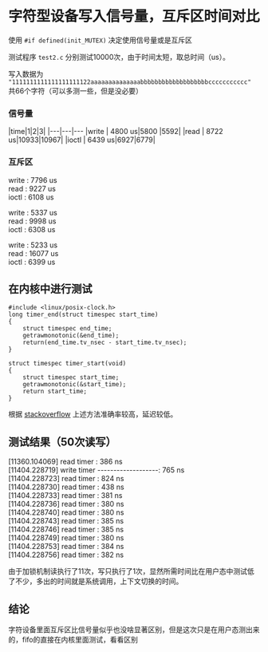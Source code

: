 # 字符型设备写入信号量，互斥区时间对比

 使用 `#if defined(init_MUTEX)` 决定使用信号量或是互斥区

测试程序 `test2.c` 分别测试10000次，由于时间太短，取总时间（us）。

写入数据为 `"1111111111111111111122aaaaaaaaaaaaaabbbbbbbbbbbbbbbbbbbccccccccccc"` 共66个字符（可以多测一些，但是没必要）

### 信号量

|time|1|2|3|
|---|---|---
|write | 4800 us|5800 |5592|
|read  | 8722 us|10933|10967|
|ioctl | 6439 us|6927|6779|


### 互斥区

write : 7796 us   
read  : 9227 us   
ioctl : 6108 us 

write : 5337 us   
read  : 9998 us   
ioctl : 6308 us   

write : 5233 us   
read  : 16077 us   
ioctl : 6399 us   

## 在内核中进行测试

```
#include <linux/posix-clock.h>
long timer_end(struct timespec start_time)
{
    struct timespec end_time;
    getrawmonotonic(&end_time);
    return(end_time.tv_nsec - start_time.tv_nsec);
}

struct timespec timer_start(void)
{
    struct timespec start_time;
    getrawmonotonic(&start_time);
    return start_time;
}
```

根据 [stackoverflow](https://stackoverflow.com/questions/4655711/measuring-execution-time-of-a-function-inside-linux-kernel) 上述方法准确率较高，延迟较低。

## 测试结果（50次读写）

[11360.104069] read timer : 386 ns  
[11404.228719] write timer -------------------: 765 ns  
[11404.228723] read timer : 824 ns  
[11404.228730] read timer : 438 ns  
[11404.228733] read timer : 381 ns  
[11404.228736] read timer : 380 ns  
[11404.228740] read timer : 380 ns   
[11404.228743] read timer : 385 ns  
[11404.228746] read timer : 385 ns  
[11404.228749] read timer : 380 ns  
[11404.228753] read timer : 384 ns  
[11404.228756] read timer : 382 ns  

由于加锁机制读执行了11次，写只执行了1次，显然所需时间比在用户态中测试低了不少，多出的时间就是系统调用，上下文切换的时间。

## 结论

字符设备里面互斥区比信号量似乎也没啥显著区别，但是这次只是在用户态测出来的，fifo的直接在内核里面测试，看看区别

